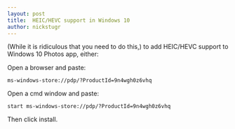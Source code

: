 ```yaml
---
layout: post
title:  HEIC/HEVC support in Windows 10
author: nickstugr
---
```


(While it is ridiculous that you need to do this,) to add HEIC/HEVC support to Windows 10 Photos app, either:

Open a browser and paste:

```
ms-windows-store://pdp/?ProductId=9n4wgh0z6vhq
```

Open a cmd window and paste:

```
start ms-windows-store://pdp/?ProductId=9n4wgh0z6vhq
```

Then click install.